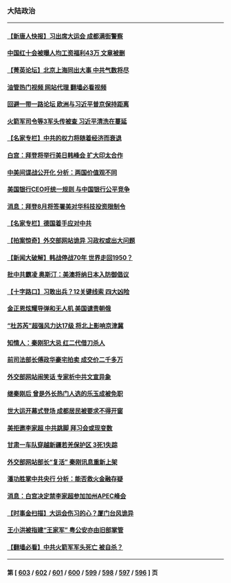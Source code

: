 ### 大陆政治
---
#### [【新唐人快报】习出席大运会 成都满街警察](../../pages/ncid277/n14043925.md?07291245) 
#### [中国红十会被曝人均工资福利43万 文章被删](../../pages/ncid277/n14043872.md?07291245) 
#### [【菁英论坛】北京上海同出大事 中共气数将尽](../../pages/ncid277/n14043888.md?07291245) 
#### [油管热门视频 网站代理 翻墙必看视频](http://138.2.39.72:81/youtube.html?epic-marker?07291245)
#### [回避一带一路论坛 欧洲与习近平普京保持距离](../../pages/ncid277/n14043870.md?07291245) 
#### [火箭军司令等3军头传被查 习近平清洗在蔓延](../../pages/ncid277/n14043770.md?07291245) 
#### [【名家专栏】中共的权力将随着经济而衰退](../../pages/ncid277/n14042988.md?07291245) 
#### [白宫：拜登将举行美日韩峰会 扩大印太合作](../../pages/ncid277/n14043842.md?07291245) 
#### [中美间谍战公开化 分析：两国价值观不同](../../pages/ncid277/n14043827.md?07291245) 
#### [美国银行CEO吁统一规则 与中国银行公平竞争](../../pages/ncid277/n14043832.md?07291245) 
#### [消息：拜登8月将签署美对华科技投资限制令](../../pages/ncid277/n14043834.md?07291245) 
#### [【名家专栏】德国着手应对中共](../../pages/ncid277/n14042961.md?07291245) 
#### [【拍案惊奇】外交部网站诡异 习政权或出大问题](../../pages/ncid277/n14043816.md?07291245) 
#### [【新闻大破解】韩战停战70年 世界走回1950？](../../pages/ncid277/n14043801.md?07291245) 
#### [批中共霸凌 奥斯汀：美澳将纳日本入防御倡议](../../pages/ncid277/n14043812.md?07291245) 
#### [【十字路口】习敢出兵？12关键线索 四大凶险](../../pages/ncid277/n14043743.md?07291245) 
#### [金正恩炫耀导弹和无人机 美国谴责朝俄](../../pages/ncid277/n14043772.md?07291245) 
#### [“杜苏芮”超强风力达17级 将北上影响京津冀](../../pages/ncid277/n14043740.md?07291245) 
#### [知情人：秦刚犯大忌 红二代借刀杀人](../../pages/ncid277/n14043684.md?07291245) 
#### [前司法部长傅政华豪宅拍卖 成交价二千多万](../../pages/ncid277/n14043687.md?07291245) 
#### [外交部网站闹笑话 专家析中共文宣异象](../../pages/ncid277/n14043604.md?07291245) 
#### [继秦刚后 曾是外长热门人选的乐玉成被免职](../../pages/ncid277/n14043666.md?07291245) 
#### [世大运开幕式登场 成都居民被要求不得开窗](../../pages/ncid277/n14043660.md?07291245) 
#### [美拒邀李家超 中共跳脚 拜习会或现变数](../../pages/ncid277/n14043635.md?07291245) 
#### [甘肃一车队穿越新疆若羌保护区 3死1失踪](../../pages/ncid277/n14043661.md?07291245) 
#### [外交部网站部长“复活” 秦刚讯息重新上架](../../pages/ncid277/n14043438.md?07291245) 
#### [潘功胜掌中共央行 分析：能否救火金融存疑](../../pages/ncid277/n14043452.md?07291245) 
#### [消息：白宫决定禁李家超参加加州APEC峰会](../../pages/ncid277/n14043467.md?07291245) 
#### [【时事金扫描】大运会伤习的心？厦门台风诡异](../../pages/ncid277/n14043285.md?07291245) 
#### [王小洪被指建“王家军” 粤公安亦由旧部掌管](../../pages/ncid277/n14043339.md?07291245) 
#### [【翻墙必看】中共火箭军军头死亡 被自杀？](../../pages/ncid277/n14043398.md?07291245) 

---
#### 第 [ [603](./603.md?07291245) / [602](./602.md?07291245) / [601](./601.md?07291245) / [600](./600.md?07291245) / [599](./599.md?07291245) / [598](./598.md?07291245) / [597](./597.md?07291245) / [596](./596.md?07291245) ] 页
